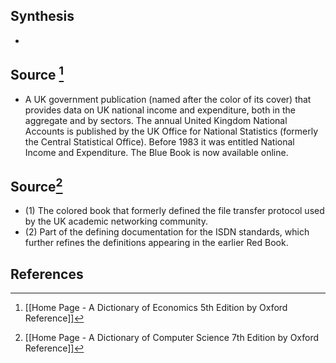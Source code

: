 ## Synthesis
- 
## Source [^1]
- A UK government publication (named after the color of its cover) that provides data on UK national income and expenditure, both in the aggregate and by sectors. The annual United Kingdom National Accounts is published by the UK Office for National Statistics (formerly the Central Statistical Office). Before 1983 it was entitled National Income and Expenditure. The Blue Book is now available online.
## Source[^2]
- (1) The colored book that formerly defined the file transfer protocol used by the UK academic networking community. 
- (2) Part of the defining documentation for the ISDN standards, which further refines the definitions appearing in the earlier Red Book.
## References

[^1]: [[Home Page - A Dictionary of Economics 5th Edition by Oxford Reference]]
[^2]: [[Home Page - A Dictionary of Computer Science 7th Edition by Oxford Reference]]